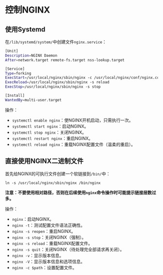# 控制NGINX

## 使用Systemd

在`/lib/systemd/system/`中创建文件`nginx.service`：

```bash
[Unit]
Description=NGINX Daemon
After=network.target remote-fs.target nss-lookup.target

[Service]
Type=forking
ExecStart=/usr/local/nginx/sbin/nginx -c /usr/local/nginx/conf/nginx.conf
ExecReload=/usr/local/nginx/sbin/nginx -s reload
ExecStop=/usr/local/nginx/sbin/nginx -s stop

[Install]
WantedBy=multi-user.target
```

操作：

* `systemctl enable nginx`：使NGINX开机启动，只需执行一次。
* `systemctl start nginx`：启动NGINX。
* `systemctl stop nginx`：关闭NGINX。
* `systemctl restart nginx`：重启NGINX。
* `systemctl reload nginx`：重载NGINX配置文件（温柔的重启）。

## 直接使用NGINX二进制文件

首先给NGINX的可执行文件创建一个软链接到`/bin/`中：

```shell
ln -s /usr/local/nginx/sbin/nginx /bin/nginx
```

**注意：不要使用相对路径，否则在后续使用`nginx`命令操作时可能提示链接层数过多。**

操作：

* `nginx`：启动NGINX。
* `nginx -t`：测试配置文件语法正确性。
* `nginx -s reopen`：重启NGINX。
* `nginx -s stop`：关闭NGINX（强制）。
* `nginx -s reload`：重载NGINX配置文件。
* `nginx -s quit`：关闭NGINX（待处理完全部请求再关闭）。
* `nginx -v`：显示版本信息。
* `nginx -V`：显示版本信息和选项信息。
* `nginx -c $path`：设置配置文件。